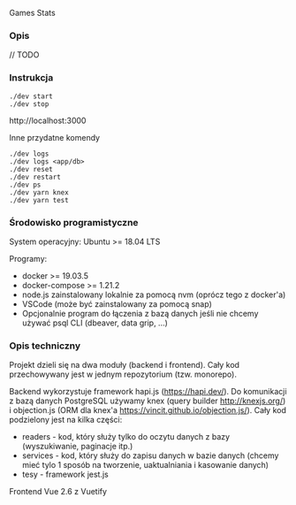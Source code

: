 Games Stats

### Opis

// TODO 

### Instrukcja

```
./dev start
./dev stop
```

http://localhost:3000

Inne przydatne komendy

```
./dev logs
./dev logs <app/db>
./dev reset
./dev restart
./dev ps
./dev yarn knex
./dev yarn test
```

### Środowisko programistyczne

System operacyjny: Ubuntu >= 18.04 LTS

Programy:

- docker >= 19.03.5
- docker-compose >= 1.21.2
- node.js zainstalowany lokalnie za pomocą nvm (oprócz tego z docker'a)
- VSCode (może być zainstalowany za pomocą snap)
- Opcjonalnie program do łączenia z bazą danych jeśli nie chcemy używać psql CLI (dbeaver, data grip, ...)
 

### Opis techniczny

Projekt dzieli się na dwa moduły (backend i frontend). Cały kod przechowywany jest w jednym repozytorium (tzw. monorepo).

Backend wykorzystuje framework hapi.js (https://hapi.dev/). Do komunikacji z bazą danych PostgreSQL używamy knex (query builder http://knexjs.org/) i objection.js (ORM dla knex'a https://vincit.github.io/objection.js/).
Cały kod podzielony jest na kilka części:
- readers - kod, który służy tylko do oczytu danych z bazy (wyszukiwanie, paginacje itp.)
- services - kod, który służy do zapisu danych w bazie danych (chcemy mieć tylo 1 sposób na tworzenie, uaktualniania i kasowanie danych)
- tesy - framework jest.js

Frontend
Vue 2.6 z Vuetify 
